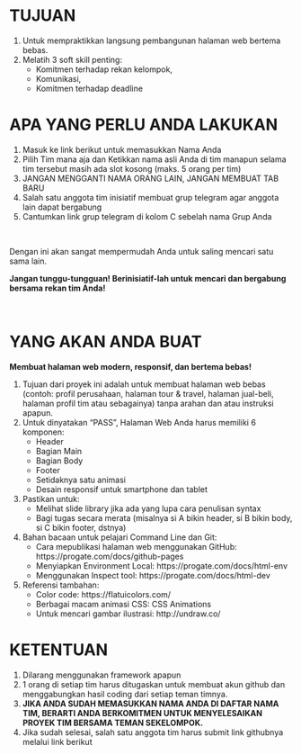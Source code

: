 # TUJUAN
<ol>
  <li>Untuk mempraktikkan langsung pembangunan halaman web bertema bebas.</li>
  <li>
    Melatih 3 soft skill penting:
    <ul>
      <li>Komitmen terhadap rekan kelompok,</li>
      <li>Komunikasi,</li>
      <li>Komitmen terhadap deadline</li>
    </ul>
  </li>
</ol>

# APA YANG PERLU ANDA LAKUKAN
<ol>
  <li>Masuk ke link berikut untuk memasukkan Nama Anda</li>
  <li>Pilih Tim mana aja dan Ketikkan nama asli Anda di tim manapun selama tim tersebut masih ada slot kosong (maks. 5 orang per tim)</li>
  <li>JANGAN MENGGANTI NAMA ORANG LAIN, JANGAN MEMBUAT TAB BARU</li>
  <li>Salah satu anggota tim inisiatif membuat grup telegram agar anggota lain dapat bergabung</li>
  <li>Cantumkan link grup telegram di kolom C sebelah nama Grup Anda</li>
</ol>

<br>

Dengan ini akan sangat mempermudah Anda untuk saling mencari satu sama lain.

<b>Jangan tunggu-tungguan! Berinisiatif-lah untuk mencari  dan bergabung bersama rekan tim Anda!</b>

<br>

# YANG AKAN ANDA BUAT

<b>Membuat halaman web modern, responsif, dan bertema bebas!</b>
<ol>
  <li>Tujuan dari proyek ini adalah untuk membuat halaman web bebas (contoh: profil perusahaan, halaman tour & travel, halaman jual-beli, halaman profil tim atau sebagainya) tanpa arahan dan atau instruksi apapun.</li>
  <li>
    Untuk dinyatakan “PASS”, Halaman Web Anda harus memiliki 6 komponen:
    <ul>
      <li>Header</li>
      <li>Bagian Main</li>
      <li>Bagian Body</li>
      <li>Footer</li>
      <li>Setidaknya satu animasi</li>
      <li>Desain responsif untuk smartphone dan tablet</li>
    </ul>
  </li>
  <li>
    Pastikan untuk:
    <ul>
      <li>Melihat slide library jika ada yang lupa cara penulisan syntax</li>
      <li>Bagi tugas secara merata (misalnya si A bikin header, si B bikin body, si C bikin footer, dstnya)</li>
    </ul>
  </li>
  <li>
    Bahan bacaan untuk pelajari Command Line dan Git:
    <ul>
      <li>Cara mepublikasi halaman web menggunakan GitHub: https://progate.com/docs/github-pages</li>
      <li>Menyiapkan Environment Local: https://progate.com/docs/html-env</li>
      <li>Menggunakan Inspect tool: https://progate.com/docs/html-dev</li>
    </ul>
  </li>
  <li>
    Referensi tambahan:
     <ul>
      <li>Color code: https://flatuicolors.com/ </li>
      <li>Berbagai macam animasi CSS: CSS Animations</li>
      <li>Untuk mencari gambar ilustrasi: http://undraw.co/</li>
    </ul>
  </li>
</ol>

# KETENTUAN

<ol>
  <li>Dilarang menggunakan framework apapun</li>
  <li>1 orang di setiap tim harus ditugaskan untuk membuat akun github dan menggabungkan hasil coding dari setiap teman timnya.</li>
  <li><b>JIKA ANDA SUDAH MEMASUKKAN NAMA ANDA DI DAFTAR NAMA TIM, BERARTI ANDA BERKOMITMEN UNTUK MENYELESAIKAN PROYEK TIM BERSAMA TEMAN SEKELOMPOK.</b></li>
  <li>Jika sudah selesai, salah satu anggota tim harus submit link githubnya melalui link berikut</li>
</ol>

